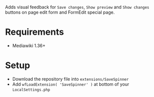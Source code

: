 Adds visual feedback for `Save changes`, `Show preview` and `Show changes` buttons on
page edit form and FormEdit special page.

# Requirements

* Mediawiki 1.36+

# Setup

* Download the repository file into `extensions/SaveSpinner`
* Add `wfLoadExtension( 'SaveSpinner' )` at bottom of your `LocalSettings.php`
